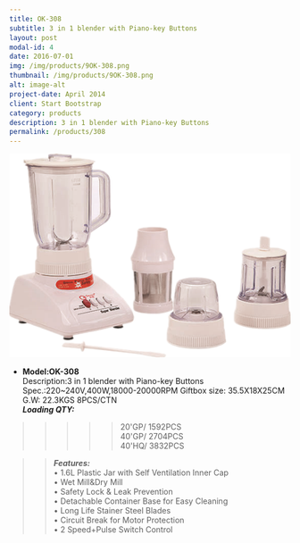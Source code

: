 ```yaml
---
title: OK-308
subtitle: 3 in 1 blender with Piano-key Buttons
layout: post
modal-id: 4
date: 2016-07-01
img: /img/products/9OK-308.png
thumbnail: /img/products/9OK-308.png
alt: image-alt
project-date: April 2014
client: Start Bootstrap
category: products
description: 3 in 1 blender with Piano-key Buttons         
permalink: /products/308       
---
```

<div>
<img src="/img/products/9OK-308.png"  class="img-responsive img-centered"/>
</div>

- **Model:OK-308**       
   Description:3 in 1 blender with Piano-key Buttons  
Spec.:220~240V,400W,18000-20000RPM
Giftbox size: 35.5X18X25CM    
G.W: 22.3KGS   8PCS/CTN  
**_Loading QTY:_**    
 >>>>>20'GP/  1592PCS  
       40'GP/  2704PCS  
       40'HQ/  3832PCS

 >> **_Features:_**    
 • 1.6L Plastic Jar with Self Ventilation Inner Cap  
• Wet Mill&Dry Mill  
• Safety Lock & Leak Prevention   
• Detachable Container Base for Easy Cleaning  
• Long Life Stainer Steel Blades  
• Circuit Break for Motor Protection   
• 2 Speed+Pulse Switch Control
